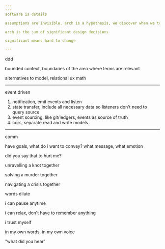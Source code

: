 ```yaml
---
---
software is details 

assumptions are invisible, arch is a hypothesis, we discover when we try it out 

arch is the sum of significant design decisions 

significant means hard to change 

---
```



ddd

bounded context, boundaries of the area where terms are relevant 

alternatives to model, 
relational 
ux
math


---

event driven 
1. notification, emit events and listen 
2. state transfer, include all necessary data so listeners don't need to query source 
3. event sourcing, like git/ledgers, events as source of truth 
4. cqrs, separate read and write models 


---

comm

have goals, what do i want to convey? what message, what emotion 

did you say that to hurt me?

unravelling a knot together 

solving a murder together 

navigating a crisis together 

words dilute 

i can pause anytime 

i can relax, don't have to remember anything

i trust myself

in my own words, in my own voice 

"what did you hear"

